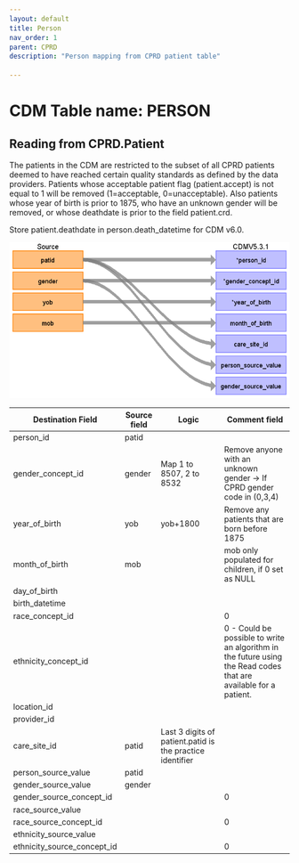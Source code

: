 ```yaml
---
layout: default
title: Person
nav_order: 1
parent: CPRD
description: "Person mapping from CPRD patient table"

---
```


# CDM Table name: PERSON

## Reading from CPRD.Patient

The patients in the CDM are restricted to the subset of all CPRD patients deemed to have reached certain quality standards as defined by the data providers. Patients whose acceptable patient flag (patient.accept) is not equal to 1 will be removed (1=acceptable, 0=unacceptable). Also patients whose year of birth is prior to 1875, who have an unknown gender will be removed, or whose deathdate is prior to the field patient.crd.

Store patient.deathdate in person.death_datetime for CDM v6.0.


![](images/image2.png)

| Destination Field | Source field | Logic | Comment field |
| --- | --- | --- | --- |
| person_id | patid |  |  |
| gender_concept_id | gender | Map 1 to 8507, 2 to 8532  | Remove anyone with an unknown gender -> If CPRD gender code in (0,3,4) |
| year_of_birth | yob | yob+1800 | Remove any patients that are born before 1875 |
| month_of_birth | mob |  | mob only populated for children, if 0 set as NULL |
| day_of_birth |  |  |  |
| birth_datetime |  |  |  |
| race_concept_id |  |  | 0 |
| ethnicity_concept_id |  |  | 0  -  Could be possible to write an algorithm in the future using the Read codes that are available for a patient. |
| location_id |  |  |  |
| provider_id |  |  |  |
| care_site_id | patid | Last 3 digits of patient.patid is the practice identifier |  |
| person_source_value | patid |  |  |
| gender_source_value | gender |  |  |
| gender_source_concept_id |  |  | 0 |
| race_source_value |  |  |  |
| race_source_concept_id |  |  | 0 |
| ethnicity_source_value |  |  |  |
| ethnicity_source_concept_id |  |  | 0 |
